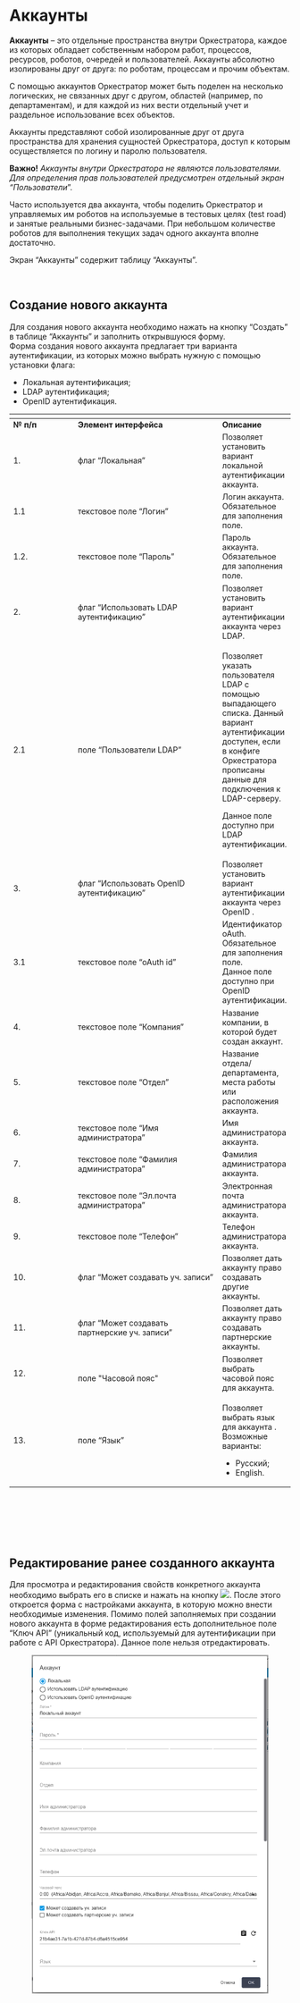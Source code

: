 # Аккаунты

**Аккаунты** – это отдельные пространства внутри Оркестратора, каждое из которых обладает собственным набором работ, процессов, ресурсов, роботов, очередей и пользователей. Аккаунты абсолютно изолированы друг от друга: по роботам, процессам и прочим объектам.

С помощью аккаунтов Оркестратор может быть поделен на несколько логических, не связанных друг с другом, областей (например, по департаментам), и для каждой из них вести отдельный учет и раздельное использование всех объектов.

Аккаунты представляют собой изолированные друг от друга пространства для хранения сущностей Оркестратора, доступ к которым осуществляется по логину и паролю пользователя.

**Важно!** _Аккаунты внутри Оркестратора не являются пользователями. Для определения прав пользователей предусмотрен отдельный экран “Пользователи_”.

Часто используется два аккаунта, чтобы поделить Оркестратор и управляемых им роботов на используемые в тестовых целях (test road) и занятые реальными бизнес-задачами. При небольшом количестве роботов для выполнения текущих задач одного аккаунта вполне достаточно.

Экран “Аккаунты” содержит таблицу “Аккаунты”.

<figure><img src="https://lh7-rt.googleusercontent.com/docsz/AD_4nXfqo-OLD5MCT7cEczzjkjhTCLfIcjhyZQRmj-WHediNKNU1rgYidMMA6zpT6jZXlv4RWqxRS8PuENqJWPSJj2rKfozvnwDJszENO8LucGILlGQVVdeyTjpX87o2l6yvrRS5bOJTqJl2vN38FNwn8I-q31k9?key=aDsiTVPeT_VJ1jgyAwBobA" alt=""><figcaption></figcaption></figure>

## **Создание нового аккаунта**

Для создания нового аккаунта необходимо нажать на кнопку “Создать” в таблице “Аккаунты” и заполнить открывшуюся форму.\
Форма создания нового аккаунта предлагает три варианта аутентификации, из которых можно выбрать нужную с помощью установки флага:&#x20;

* Локальная аутентификация;
* LDAP аутентификация;
* OpenID аутентификация.

<table data-header-hidden><thead><tr><th width="103"></th><th width="247"></th><th></th></tr></thead><tbody><tr><td><strong>№ п/п</strong></td><td><strong>Элемент интерфейса</strong></td><td><strong>Описание</strong> </td></tr><tr><td>1. </td><td>флаг “Локальная”</td><td>Позволяет установить вариант локальной аутентификации аккаунта.</td></tr><tr><td>1.1</td><td>текстовое поле “Логин”</td><td>Логин аккаунта. Обязательное для заполнения поле.</td></tr><tr><td>1.2.</td><td>текстовое поле “Пароль”</td><td>Пароль аккаунта. Обязательное для заполнения поле.</td></tr><tr><td>2.</td><td>флаг “Использовать LDAP аутентификацию”</td><td>Позволяет установить вариант аутентификации аккаунта через LDAP.</td></tr><tr><td>2.1</td><td>поле “Пользователи LDAP”</td><td><p>Позволяет указать пользователя LDAP с помощью выпадающего списка. Данный вариант аутентификации доступен, если в конфиге Оркестратора прописаны данные для подключения к LDAP-серверу. </p><p>Данное поле доступно при LDAP аутентификации.</p></td></tr><tr><td>3.</td><td>флаг “Использовать OpenID аутентификацию”</td><td>Позволяет установить вариант аутентификации аккаунта через OpenID .</td></tr><tr><td>3.1</td><td>текстовое поле “oAuth id”</td><td>Идентификатор oAuth. Обязательное для заполнения поле.<br>Данное поле доступно при OpenID аутентификации.</td></tr><tr><td>4.</td><td>текстовое поле “Компания”</td><td>Название компании, в которой будет создан аккаунт.</td></tr><tr><td>5.</td><td>текстовое поле “Отдел”</td><td>Название отдела/департамента, места работы или расположения аккаунта.</td></tr><tr><td>6.</td><td>текстовое поле “Имя администратора”</td><td>Имя администратора аккаунта.</td></tr><tr><td>7.</td><td>текстовое поле “Фамилия администратора”</td><td>Фамилия администратора аккаунта.</td></tr><tr><td>8.</td><td>текстовое поле “Эл.почта администратора”</td><td>Электронная почта администратора аккаунта.</td></tr><tr><td>9.</td><td>текстовое поле “Телефон”</td><td>Телефон администратора аккаунта.</td></tr><tr><td>10.</td><td>флаг “Может создавать уч. записи”</td><td>Позволяет дать аккаунту право создавать другие аккаунты.</td></tr><tr><td>11.</td><td>флаг “Может создавать партнерские уч. записи”</td><td>Позволяет дать аккаунту право создавать партнерские аккаунты.</td></tr><tr><td>12.</td><td><br>поле "Часовой пояс"</td><td>Позволяет выбрать часовой пояс для аккаунта.</td></tr><tr><td>13.</td><td>поле “Язык”</td><td><p>Позволяет выбрать язык для аккаунта . Возможные варианты:</p><ul><li>Русский;</li><li>English.</li></ul></td></tr></tbody></table>

<figure><img src="https://lh7-rt.googleusercontent.com/docsz/AD_4nXdCARE9YCUztcFwXKyZ_MyMNwYvXyHCLg9wKy0FYN2aZ7xrPSZKjs6OKjJDg0e7N74GMtiIf6QOQO1q-D3mo4mA8VtzcnGs04larHnHi9EbQ1eAx7kflxpSCSodcCnDAPpD2hsUApgKXuDp-lD_LrEkh2A?key=aDsiTVPeT_VJ1jgyAwBobA" alt=""><figcaption></figcaption></figure>

<figure><img src="https://lh7-rt.googleusercontent.com/docsz/AD_4nXe6CCO1Gc7vHtbjk899Yrwb_Jz2c0g_LRuMD86Q-AkYNL8Q4HHyGkP8CkGXt-7tFgGdyA1_yr5aZAR0YUaGTqAyo8WR_lsvbeiTw-qyIoh0FX7bPXkY_z6btctx5n33jJYYBkoZC9IEs1c3AP-1IupoHomB?key=aDsiTVPeT_VJ1jgyAwBobA" alt=""><figcaption></figcaption></figure>

<figure><img src="https://lh7-rt.googleusercontent.com/docsz/AD_4nXcH0I7j24UNF39ViJfxMbCXhWValjyYPYhZcVlCYxaEsJYd_q9RuhNkiRngMHLqsqmuvrILsw0ActOyShcrRRqUPGyfGBGcad0PeM14ZPMtgXhKPce7rZBO0PsfYFhIO9X5Plzla_X3sBmg7K4e13ITSd83?key=aDsiTVPeT_VJ1jgyAwBobA" alt=""><figcaption></figcaption></figure>

## **Редактирование ранее созданного аккаунта**

Для просмотра и редактирования свойств конкретного аккаунта необходимо выбрать его в списке и нажать на кнопку ![](https://lh7-rt.googleusercontent.com/docsz/AD_4nXcYOj9kNNkViiiyrDa3B40hfjjOX0t-kqrpVmCvnIDtenVUSpgNuoL9DkLxYN5iRvvaQgyVPwqreIfRmxJT1LlTQAE5hhFdPqAv84uphB0totTgDu3mA20iOjrhVhTMKu0v5dBtoPSJcC7hJvHpFggxHTAg?key=aDsiTVPeT_VJ1jgyAwBobA). После этого откроется форма с настройками аккаунта, в которую можно внести необходимые изменения. Помимо полей заполняемых при создании нового аккаунта в форме редактирования есть дополнительное поле “Ключ API” (уникальный код, используемый для аутентификации при работе с API Оркестратора). Данное поле нельзя отредактировать.&#x20;

<figure><img src="../../../.gitbook/assets/РедактРанСоздАккаунтЛокал.png" alt=""><figcaption></figcaption></figure>
